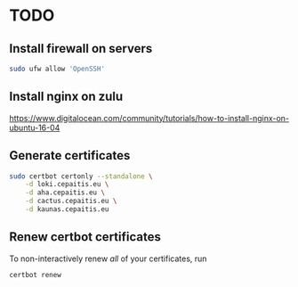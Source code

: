 # TODO

## Install firewall on servers

```bash
sudo ufw allow 'OpenSSH'
```

## Install nginx on zulu

https://www.digitalocean.com/community/tutorials/how-to-install-nginx-on-ubuntu-16-04

## Generate certificates

```bash
sudo certbot certonly --standalone \
    -d loki.cepaitis.eu \
    -d aha.cepaitis.eu \
    -d cactus.cepaitis.eu \
    -d kaunas.cepaitis.eu
```

## Renew certbot certificates

To non-interactively renew *all* of your certificates, run

    certbot renew

